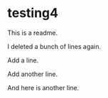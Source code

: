 # testing4

This is a readme.

I deleted a bunch of lines again.

Add a line.

Add another line.

And here is another line.